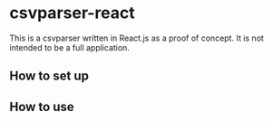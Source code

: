 # csvparser-react
This is a csvparser written in React.js as a proof of concept. It is not intended to be a full application.

## How to set up

## How to use


